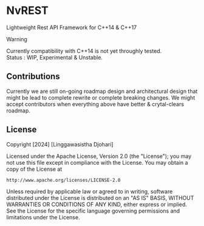 # NvREST
Lightweight Rest API Framework for C++14 &amp; C++17

> [!WARNING]
> Currently compatibility with C++14 is not yet throughly tested.<br/>
> Status : WIP, Experimental & Unstable.  

## Contributions

Currently we are still on-going roadmap design and architectural design that might be lead to complete rewrite or complete breaking changes.
We might accept contributors when everything above have better & crytal-clears roadmap.

## License

Copyright [2024] [Linggawasistha Djohari]

Licensed under the Apache License, Version 2.0 (the "License");
you may not use this file except in compliance with the License.
You may obtain a copy of the License at

    http://www.apache.org/licenses/LICENSE-2.0

Unless required by applicable law or agreed to in writing, software
distributed under the License is distributed on an "AS IS" BASIS,
WITHOUT WARRANTIES OR CONDITIONS OF ANY KIND, either express or implied.
See the License for the specific language governing permissions and
limitations under the License.
